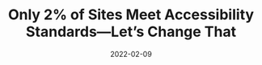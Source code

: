 ---
date: 2022-02-09
permalink: false
publisher: adweek
tags:
  - accessibility
target_url: https://www.adweek.com/media/only-2-of-sites-meet-accessibility-standards-lets-change-that/
title: Only 2% of Sites Meet Accessibility Standards—Let’s Change That
---